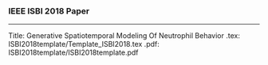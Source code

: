 ### IEEE ISBI 2018 Paper
---
Title: 	Generative Spatiotemporal Modeling Of Neutrophil Behavior
.tex: 	ISBI2018template/Template_ISBI2018.tex
.pdf:   ISBI2018template/ISBI2018template.pdf
 
